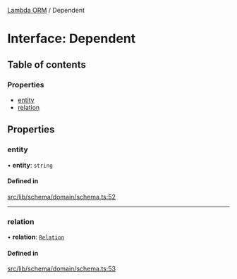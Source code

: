 [Lambda ORM](../README.md) / Dependent

# Interface: Dependent

## Table of contents

### Properties

- [entity](Dependent.md#entity)
- [relation](Dependent.md#relation)

## Properties

### entity

• **entity**: `string`

#### Defined in

[src/lib/schema/domain/schema.ts:52](https://github.com/lambda-orm/lambdaorm-base/blob/4165360/src/lib/schema/domain/schema.ts#L52)

___

### relation

• **relation**: [`Relation`](Relation.md)

#### Defined in

[src/lib/schema/domain/schema.ts:53](https://github.com/lambda-orm/lambdaorm-base/blob/4165360/src/lib/schema/domain/schema.ts#L53)
